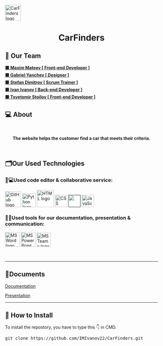 <a href="http://127.0.0.1:5000/"><img src="http://127.0.0.1:5000/static/images/CarFinders%20logo.png" alt="CarFinders logo" width=52px /></a>
<h1 align="center">CarFinders</h1>

## 🧒 Our Team

<b>
<a href = “https://github.com/MPMateev22”> 🟥 Maxim Mateev [ Front-end Developer ] </a><br>
<a href = “https://github.com/GSYanchev22”> 🟥 Gabriel Yanchev [ Designer ] </a><br>
<a href = “https://github.com/SDDimitrov22”> 🟥 Stefan Dimitrov [ Scrum Trainer ] </a><br>
<a href = “https://github.com/IMIvanov22”> 🟥 Ivan Ivanov [ Back-end Developer ] </a><br>
<a href = “https://github.com/TSStoilov22”> 🟥 Tsvetomir Stoilov [ Front-end Developer ] </a><br>
</b>

## 💻 About

<br>
<b><p align="center">The website helps the customer find a car that meets their criteria.</p></b>
<br>

## 🗂️Our Used Technologies

### 👨💻Used code editor & collaborative service:

<p align="left">
    <a href="https://github.com/"><img src="https://img.icons8.com/nolan/344/github.png" alt="GitHub logo" width=52px /></a>
    <a href="https://www.python.org/"><img src="https://upload.wikimedia.org/wikipedia/commons/thumb/c/c3/Python-logo-notext.svg/165px-Python-logo-notext.svg.png" alt="Python logo" width=45px /></a>
    <a href="https://html.com/"><img src="https://upload.wikimedia.org/wikipedia/commons/thumb/6/61/HTML5_logo_and_wordmark.svg/2048px-HTML5_logo_and_wordmark.svg.png" alt="HTML logo" width=56px /></a>
    <a href="https://html.com/"><img src="https://upload.wikimedia.org/wikipedia/commons/thumb/d/d5/CSS3_logo_and_wordmark.svg/363px-CSS3_logo_and_wordmark.svg.png?20160530175649" alt="CSS logo" width=40px /></a>
    <a href=""><img src="" alt="" width=40px /></a>
    <a href="https://www.javascript.com/"><img src="https://www.cdnlogo.com/logos/j/69/javascript.svg" alt="JavaScript logo" width=40px /></a>
</p>

### 🔨📄Used tools for our documentation, presentation & communication:

<p align="left">
    <a href="https://www.microsoft.com/en-ww/microsoft-365/word"><img src="https://img.icons8.com/color/344/ms-word.png" alt="MS Word logo" width=48px /></a>
    <a href="https://www.microsoft.com/en-ww/microsoft-365/powerpoint"><img src="https://img.icons8.com/color/344/ms-powerpoint.png" alt="MS PowerPoint logo" width=48px /></a>
    <a href="https://www.microsoft.com/en/microsoft-teams/group-chat-software"><img src="https://img.icons8.com/color/344/microsoft-teams.png" alt = "MS Teams logo" width=46px /></a>
</p>

<br>
<hr>

## 📄Documents

<a href="https://github.com/IMIvanov22/CarFinders/blob/main/documentation/CarFinders.docx">Documentation </a>

<a href="https://github.com/IMIvanov22/CarFinders/blob/main/documentation/CarFinders%20Presentation.pptx">Presentation </a>

<hr>

## 📩 How to Install

<p>To install the repostory, you have to type this 👇 in CMD.
<pre>git clone https://github.com/IMIvanov22/CarFinders.git</pre>
